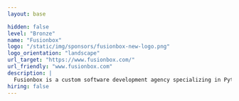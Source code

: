 ```yaml
---
layout: base

hidden: false
level: "Bronze"
name: "Fusionbox"
logo: "/static/img/sponsors/fusionbox-new-logo.png"
logo_orientation: "landscape"
url_target: "https://www.fusionbox.com/"
url_friendly: "www.fusionbox.com"
description: |
  Fusionbox is a custom software development agency specializing in Python/Django, ETL, and application security. They’ve helped companies big and small develop software since 2002.
hiring: false
---
```

